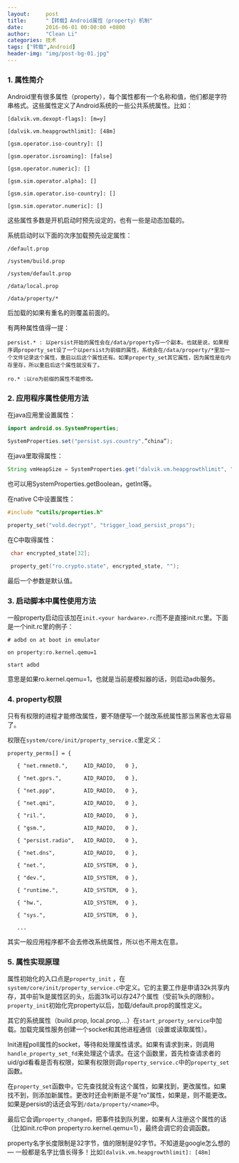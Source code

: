 ```yaml
---
layout:     post
title:      "【转载】Android属性（property）机制"
date:       2016-06-01 00:00:00 +0800
author:     "Clean Li"
categories: 技术
tags: ["转载",Android]
header-img: "img/post-bg-01.jpg"
---
```


### 1. 属性简介

Android里有很多属性（property），每个属性都有一个名称和值，他们都是字符串格式。这些属性定义了Android系统的一些公共系统属性。比如：
```
[dalvik.vm.dexopt-flags]: [m=y]

[dalvik.vm.heapgrowthlimit]: [48m]

[gsm.operator.iso-country]: []

[gsm.operator.isroaming]: [false]

[gsm.operator.numeric]: []

[gsm.sim.operator.alpha]: []

[gsm.sim.operator.iso-country]: []

[gsm.sim.operator.numeric]: []
```

这些属性多数是开机启动时预先设定的，也有一些是动态加载的。

系统启动时以下面的次序加载预先设定属性：

```
/default.prop

/system/build.prop

/system/default.prop

/data/local.prop

/data/property/*

```
后加载的如果有重名的则覆盖前面的。

有两种属性值得一提：

```
persist.* : 以persist开始的属性会在/data/property存一个副本。也就是说，如果程序调property_set设了一个以persist为前缀的属性，系统会在/data/property/*里加一个文件记录这个属性，重启以后这个属性还有。如果property_set其它属性，因为属性是在内存里存，所以重启后这个属性就没有了。

ro.* :以ro为前缀的属性不能修改。
```

### 2. 应用程序属性使用方法

在java应用里设置属性：

```java
import android.os.SystemProperties;

SystemProperties.set("persist.sys.country",”china”);

```
在java里取得属性：

```java
String vmHeapSize = SystemProperties.get("dalvik.vm.heapgrowthlimit", "24m");

```
也可以用SystemProperties.getBoolean，getInt等。
 

在native C中设置属性：

```cpp
#include "cutils/properties.h"

property_set("vold.decrypt", "trigger_load_persist_props");

```
在C中取得属性：

```c
 char encrypted_state[32];

 property_get("ro.crypto.state", encrypted_state, "");

```
最后一个参数是默认值。

 

### 3. 启动脚本中属性使用方法

一般property启动应该加在`init.<your hardware>.rc`而不是直接init.rc里。下面是一个init.rc里的例子：

```
# adbd on at boot in emulator

on property:ro.kernel.qemu=1

start adbd

```
意思是如果ro.kernel.qemu=1，也就是当前是模拟器的话，则启动adb服务。

 

### 4. property权限

只有有权限的进程才能修改属性，要不随便写一个就改系统属性那当黑客也太容易了。

权限在`system/core/init/property_service.c`里定义：

```
property_perms[] = {

   { "net.rmnet0.",     AID_RADIO,   0 },

   { "net.gprs.",       AID_RADIO,   0 },

   { "net.ppp",         AID_RADIO,   0 },

   { "net.qmi",         AID_RADIO,   0 },

   { "ril.",            AID_RADIO,   0 },

   { "gsm.",            AID_RADIO,   0 },

   { "persist.radio",   AID_RADIO,   0 },

   { "net.dns",         AID_RADIO,   0 },

   { "net.",            AID_SYSTEM,  0 },

   { "dev.",            AID_SYSTEM,  0 },

   { "runtime.",        AID_SYSTEM,  0 },

   { "hw.",             AID_SYSTEM,  0 },

   { "sys.",            AID_SYSTEM,  0 },

   ...

```
其实一般应用程序都不会去修改系统属性，所以也不用太在意。


### 5. 属性实现原理

属性初始化的入口点是`property_init` ，在`system/core/init/property_service.c`中定义。它的主要工作是申请32k共享内存，其中前1k是属性区的头，后面31k可以存247个属性（受前1k头的限制）。`property_init`初始化完property以后，加载/default.prop的属性定义。

其它的系统属性（build.prop, local.prop,…）在`start_property_service`中加载。加载完属性服务创建一个socket和其他进程通信（设置或读取属性）。

Init进程poll属性的socket，等待和处理属性请求。如果有请求到来，则调用`handle_property_set_fd`来处理这个请求。在这个函数里，首先检查请求者的uid/gid看看是否有权限，如果有权限则调`property_service.c`中的`property_set`函数。

在`property_set`函数中，它先查找就没有这个属性，如果找到，更改属性。如果找不到，则添加新属性。更改时还会判断是不是“ro”属性，如果是，则不能更改。如果是persist的话还会写到`/data/property/<name>`中。

最后它会调`property_changed`，把事件挂到队列里，如果有人注册这个属性的话（比如init.rc中on property:ro.kernel.qemu=1），最终会调它的会调函数。

property名字长度限制是32字节，值的限制是92字节。不知道是google怎么想的 — 一般都是名字比值长得多！比如`[dalvik.vm.heapgrowthlimit]: [48m]`
